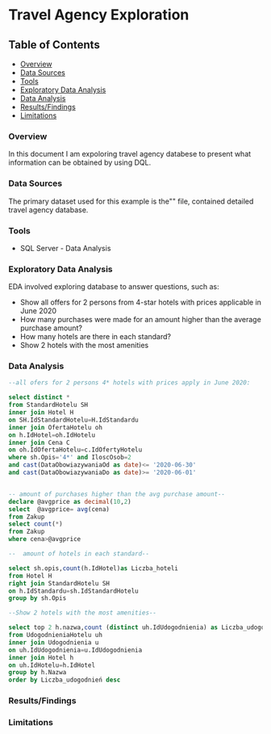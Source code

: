 # Travel Agency Exploration


## Table of Contents

- [Overview](#overview)
- [Data Sources](#data-sources)
- [Tools](#tools)
- [Exploratory Data Analysis](exploratory-data-analysis)
- [Data Analysis](#data-analysis)
- [Results/Findings](#resultsfindings)
- [Limitations](#limitations)


### Overview

In this document I am expoloring travel agency databese to present what information can be obtained by using DQL.


### Data Sources

The primary dataset used for this example is the"" file, contained detailed travel agency database.


### Tools

- SQL Server - Data Analysis


### Exploratory Data Analysis

EDA involved exploring database to answer questions, such as:

- Show all offers for 2 persons from 4-star hotels with prices applicable in June 2020
- How many purchases were made for an amount higher than the average purchase amount?
- How many hotels are there in each standard?
- Show 2 hotels with the most amenities


### Data Analysis

```sql
--all ofers for 2 persons 4* hotels with prices apply in June 2020:

select distinct *
from StandardHotelu SH
inner join Hotel H
on SH.IdStandardHotelu=H.IdStandardu
inner join OfertaHotelu oh 
on h.IdHotel=oh.IdHotelu
inner join Cena C 
on oh.IdOfertaHotelu=c.IdOfertyHotelu
where sh.Opis='4*' and IloscOsob=2
and cast(DataObowiazywaniaOd as date)<= '2020-06-30'
and cast(DataObowiazywaniaDo as date)>= '2020-06-01'
```

```sql

-- amount of purchases higher than the avg purchase amount--
declare @avgprice as decimal(10,2)
select  @avgprice= avg(cena)
from Zakup
select count(*)
from Zakup
where cena>@avgprice
```

```sql
--  amount of hotels in each standard--

select sh.opis,count(h.IdHotel)as Liczba_hoteli
from Hotel H 
right join StandardHotelu SH 
on h.IdStandardu=sh.IdStandardHotelu
group by sh.Opis
```

```sql
--Show 2 hotels with the most amenities--

select top 2 h.nazwa,count (distinct uh.IdUdogodnienia) as Liczba_udogodnień
from UdogodnieniaHotelu uh
inner join Udogodnienia u
on uh.IdUdogodnienia=u.IdUdogodnienia
inner join Hotel h
on uh.IdHotelu=h.IdHotel
group by h.Nazwa
order by Liczba_udogodnień desc
```

### Results/Findings


### Limitations
